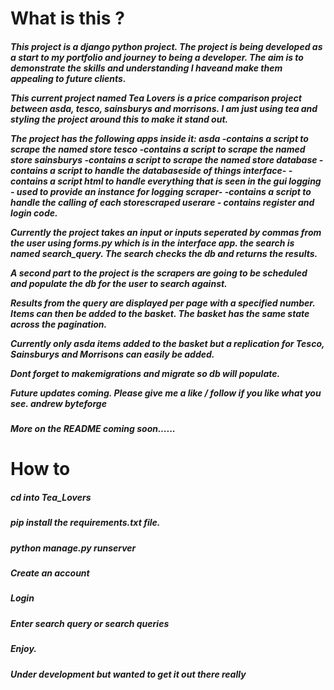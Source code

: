 <h1>What is this ?</h1>

<h5>This project is a django python project. The project is being developed as a start to my portfolio and journey to being a developer. The aim is to demonstrate the skills and understanding I haveand make them appealing to future clients.

This current project named Tea Lovers is a price comparison project between asda, tesco,  sainsburys and morrisons. I am just using tea and styling the project around this to make it stand out.

The project has the following apps inside it:
asda -contains a script to scrape the named store
tesco -contains a script to scrape the  named store
sainsburys -contains a script to scrape the  named store
database -contains a script to handle the databaseside of things
interface- -contains a script html to handle everything that is seen in the gui
logging - used to provide an instance for logging
scraper- -contains a script to handle the calling of each storescraped
userare - contains register and login code.

Currently the project takes an input or inputs seperated by commas from the user using forms.py which is in the interface app. the search is named search_query. The search checks the db and returns the results.

A second part to the project is the scrapers are going to be scheduled and populate the db for the user to search against.

Results from the query are displayed per page with a specified number. Items can then be added to the basket. The basket has the same state across the pagination.

Currently only asda items added to the basket but a replication for Tesco, Sainsburys and Morrisons can easily be added.

Dont forget to makemigrations and migrate so db will populate.

Future updates coming. Please give me a like / follow if you like what you see. 
andrew byteforge</h5>

<h5>More on the README coming soon......</h5>

<h1>How to</h1>

<h5>cd into Tea_Lovers<h5>

<h5> pip install the requirements.txt file.<h5>

<h5>python manage.py runserver<h5>

<h5>Create an account<h5>

<h5>Login<h5>

<h5>Enter search query or search queries<h5>

<h5>Enjoy.<h5>

<h5>Under development but wanted to get it out there really<h5>
